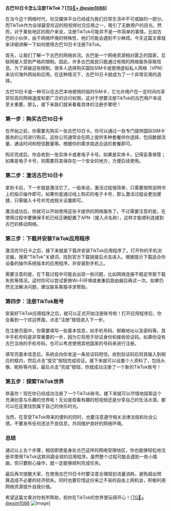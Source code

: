 **古巴10日卡怎么注册TikTok？[[TG💪+ @esim1088](https://t.me/s/esim1088)]**

在当今这个网络时代，社交媒体平台已经成为我们日常生活中不可或缺的一部分。而TikTok作为全球最受欢迎的短视频社交应用之一，吸引了无数用户的目光。然而，对于某些地区的用户来说，注册TikTok可能并不是一件简单的事情。比如古巴的小伙伴，由于网络环境的特殊性，他们可能会遇到不少麻烦。今天这篇文章就来详细讲解一下如何使用古巴10日卡注册TikTok。

首先，让我们了解一下古巴的网络状况。古巴是一个网络资源相对匮乏的国家，互联网接入受到严格的限制。因此，许多古巴居民只能通过有限的网络服务获取信息。为了突破这些限制，很多人选择购买国际SIM卡或使用虚拟私人网络（VPN）来访问海外网站和应用。在这种情况下，古巴10日卡就成为了一个非常实用的选择。

古巴10日卡是一种可以在古巴本地使用的临时SIM卡，它允许用户在一定时间内享受较高的网络速度和更广泛的访问权限。这对于想要注册TikTok的古巴用户来说至关重要。那么，接下来我们就来看看具体的注册步骤吧！

### **第一步：购买古巴10日卡**

在开始之前，你需要先购买一张古巴10日卡。你可以通过一些专门提供国际SIM卡服务的公司进行购买。这些公司通常会在网上提供多种套餐供你选择，包括数据流量、通话时间和短信数量等。根据你的需求挑选合适的套餐即可。

购买完成后，你会收到一张实体卡或者电子卡号。如果是实体卡，记得妥善保管；如果是电子卡号，则需要将其保存在一个安全的地方，方便后续使用。

### **第二步：激活古巴10日卡**

拿到卡后，下一步就是激活它了。一般来说，激活过程很简单，只需要按照说明书上的指示操作即可。如果你是通过线上购买的电子卡号，那么激活过程会更加便捷，只需输入卡号并完成相关设置即可。

激活成功后，你就可以开始使用这张卡提供的网络服务了。不过需要注意的是，在使用过程中要确保手机已经正确配置了APN（接入点名称），这样才能顺利连接到古巴的移动网络。

### **第三步：下载并安装TikTok应用程序**

激活完10日卡之后，接下来就是下载并安装TikTok应用程序了。打开你的手机浏览器，搜索“TikTok”关键词，找到官方下载链接后点击进入。根据提示下载适合你设备的操作系统版本的应用程序，并安装到手机上。

需要注意的是，在下载过程中可能会出现一些问题，比如网络连接不稳定导致下载失败等情况。这时你可以尝试更换Wi-Fi环境或者重启路由器后再试一次。如果仍然无法解决问题，建议联系客服寻求帮助。

### **第四步：注册TikTok账号**

安装好TikTok应用程序之后，就可以正式开始注册账号啦！打开应用程序后，你会看到一个欢迎界面，点击“注册”按钮进入下一步。

在注册页面中，你需要填写一些基本信息，如手机号码、邮箱地址以及密码等。其中手机号码是非常重要的一步，因为它将用于验证身份和接收验证码。如果你没有古巴当地的手机号码，也可以考虑使用其他国家的号码来进行注册。

填写完基本信息后，系统会向你发送一条验证码短信。收到验证码后将其输入到相应的框内，然后点击“提交”按钮完成验证。接下来就可以设置个人资料了，包括头像、昵称等内容。最后点击“完成”按钮，你就成功注册了一个新的TikTok账号！

### **第五步：探索TikTok世界**

恭喜你！现在你已经成功注册了一个TikTok账号。接下来就可以尽情地探索这个充满创意与乐趣的世界啦！无论是观看有趣的短视频还是分享自己的生活点滴，都可以在这里找到属于自己的快乐时光。

当然，在享受TikTok带来的便利的同时，也要注意遵守相关法律法规和社会公德。不要发布任何违法不良信息，共同维护良好的网络环境。

### **总结**

通过以上五个步骤，相信即使是身处古巴这样的网络受限地区，你也能够轻松地注册并使用TikTok这款风靡全球的应用程序。虽然整个过程可能会遇到一些小插曲，但只要耐心操作，就一定能够顺利完成任务。

最后再次提醒大家，在使用古巴10日卡时要注意合理规划流量消耗，避免超出预算造成不必要的经济损失。同时也要珍惜这份来之不易的自由上网机会，积极利用网络资源提升自我价值。

希望这篇文章对你有所帮助，祝你在TikTok的世界里玩得开心！[[TG💪+ @esim1088](https://t.me/s/esim1088) ![Image](https://i.postimg.cc/4NQfJmqS/Snipaste-2025-05-13-00-14-12.png)]